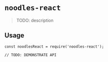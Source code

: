# `noodles-react`

> TODO: description

## Usage

```
const noodlesReact = require('noodles-react');

// TODO: DEMONSTRATE API
```
